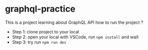# graphql-practice
This is a project learning about GraphQL API
how to run the project ?
- Step 1: clone project to your local
- Step 2: open your local with VSCode, run `npm install` and wait
- Step 3: try run `npm run dev`
